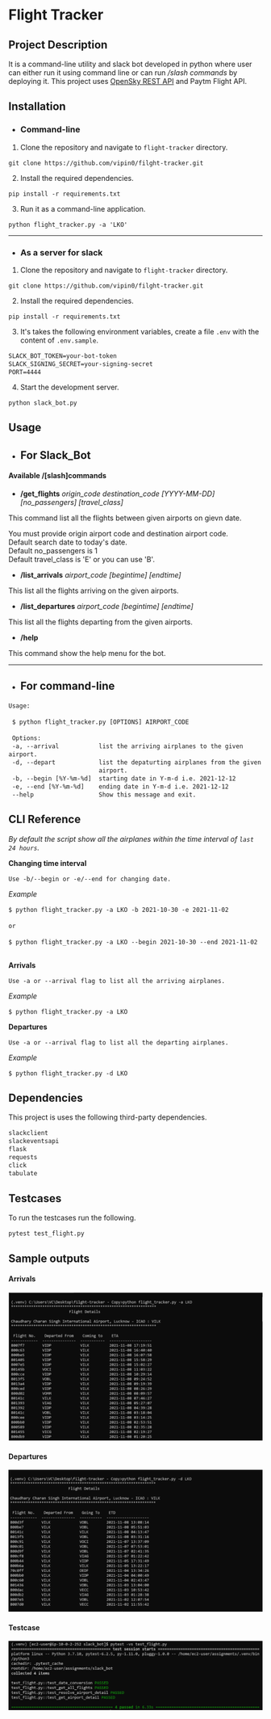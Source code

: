 # Flight Tracker


## Project Description

It is a command-line utility and slack bot developed in python where user can either run it using command line or can run */slash commands* by deploying it. This project uses [OpenSky REST API](https://opensky-network.org/apidoc/rest.html) and Paytm Flight API.



## Installation


- ### Command-line

1. Clone the repository and navigate to `flight-tracker` directory.
```
git clone https://github.com/vipin0/filght-tracker.git
```
  
2. Install the required dependencies.
```
pip install -r requirements.txt
```
3. Run it as a command-line application.
```
python flight_tracker.py -a 'LKO'
```
<hr>

- ### As a server for slack

1. Clone the repository and navigate to `flight-tracker` directory.
```
git clone https://github.com/vipin0/filght-tracker.git
```
2. Install the required dependencies.
```
pip install -r requirements.txt
```
3. It's takes the following environment variables, create a file `.env` with the content of `.env.sample`.
```
SLACK_BOT_TOKEN=your-bot-token
SLACK_SIGNING_SECRET=your-signing-secret
PORT=4444
```
4. Start the development server.
```
python slack_bot.py
```

## Usage


- ## For Slack_Bot
#### Available /[slash]commands
- **/get_flights** *origin_code* *destination_code* *[YYYY-MM-DD]* *[no_passengers]* *[travel_class]*

 This command list all the flights between given airports on gievn date.

 You must provide origin airport code and destination airport code.<br>
    Default search date to today\'s date.<br>
    Default no_passengers is 1<br>
    Default travel_class is \'E\' or you can use \'B\'.

 - **/list_arrivals** *airport_code* *[begintime]* *[endtime]*

 This list all the flights arriving on the given airports.

 - **/list_departures** *airport_code* *[begintime]* *[endtime]*

 This list all the flights departing from the given airports.

 - **/help** 

 This command show the help menu for the bot.
<hr>

 - ## For command-line 

 ```
Usage: 

  $ python flight_tracker.py [OPTIONS] AIRPORT_CODE

  Options:
  -a, --arrival           list the arriving airplanes to the given airport.
  -d, --depart            list the depaturting airplanes from the given
                          airport.
  -b, --begin [%Y-%m-%d]  starting date in Y-m-d i.e. 2021-12-12
  -e, --end [%Y-%m-%d]    ending date in Y-m-d i.e. 2021-12-12
  --help                  Show this message and exit.

```

## CLI Reference
  *By default the script show all the airplanes within the time interval of `last 24 hours`.*

  **Changing time interval**
  
    Use -b/--begin or -e/--end for changing date.
  
  *Example*
  ```
  $ python flight_tracker.py -a LKO -b 2021-10-30 -e 2021-11-02
  
  or
  
  $ python flight_tracker.py -a LKO --begin 2021-10-30 --end 2021-11-02


  ```

  **Arrivals**

    Use -a or --arrival flag to list all the arriving airplanes.
  
  *Example*

  ```
  $ python flight_tracker.py -a LKO
  ```

  **Departures**

    Use -a or --arrival flag to list all the departing airplanes.
  
  *Example*

  ```
  $ python flight_tracker.py -d LKO
  ```

## Dependencies
This project is uses the following third-party dependencies.
```
slackclient
slackeventsapi
flask
requests
click
tabulate
```

## Testcases
To run the testcases run the following.
```
pytest test_flight.py
```

## Sample outputs
 #### Arrivals
 <img src="images/arrival.PNG"/><br>
 
 #### Departures
 <img src="images/depart.PNG"/><br>

 #### Testcase
 <img src="images/tests.PNG"/>



